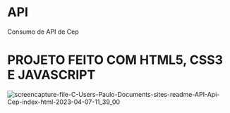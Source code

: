 # API
 Consumo de API de Cep
 
 # PROJETO FEITO COM HTML5, CSS3 E JAVASCRIPT

![screencapture-file-C-Users-Paulo-Documents-sites-readme-API-Api-Cep-index-html-2023-04-07-11_39_00](https://user-images.githubusercontent.com/102436341/230627627-5e2568a2-d393-4f36-9804-ade9bcb8ab02.png)
